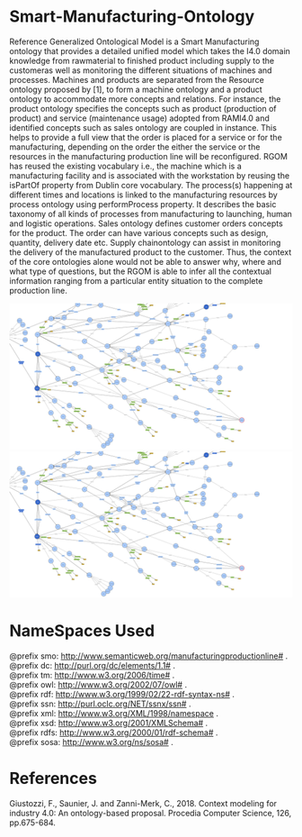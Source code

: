 # Smart-Manufacturing-Ontology

Reference Generalized Ontological Model is a Smart Manufacturing ontology that provides  a  detailed  unified model  which  takes  the  I4.0  domain  knowledge  from  rawmaterial to finished product including supply to the customeras  well  as  monitoring  the  different  situations  of  machines and  processes.  Machines  and  products  are  separated  from the  Resource  ontology proposed by [1],  to  form  a  machine  ontology and a product ontology to accommodate more concepts and relations.  For  instance,  the  product  ontology  specifies  the concepts such as product (production of product) and service (maintenance usage) adopted from RAMI4.0 and identified concepts such as sales ontology are coupled in instance. This helps to provide a full view that the order is placed for a service or for the manufacturing, depending on the order the either the service or the resources in the manufacturing production line  will  be  reconfigured.  RGOM  has  reused  the  existing vocabulary i.e., the machine which is a manufacturing facility and  is  associated  with  the  workstation  by  reusing  the isPartOf property from Dublin core vocabulary. The process(s) happening  at  different  times  and  locations  is  linked  to  the manufacturing resources by process ontology using performProcess property. It describes the basic taxonomy of all kinds of  processes  from  manufacturing  to  launching,  human  and logistic operations. Sales ontology defines customer orders concepts for the product. The order can have various concepts such  as  design,  quantity,  delivery  date  etc.  Supply  chainontology can assist in monitoring the delivery of the manufactured product to the customer. Thus, the context of the core ontologies alone would not be able to answer why, where and what  type  of  questions,  but  the  RGOM  is  able  to  infer  all the contextual information ranging from a particular entity situation  to  the  complete  production  line. 

![Alt text](https://github.com/MuhammadYahta/Smart-Manufacturing-Ontology/blob/main/SMO.owl.svg?sanitize=true)
<img src="https://github.com/MuhammadYahta/Smart-Manufacturing-Ontology/blob/main/SMO.owl.svg?sanitize=true">

# NameSpaces Used

@prefix smo: <http://www.semanticweb.org/manufacturingproductionline#> . \
@prefix dc: <http://purl.org/dc/elements/1.1#> . \
@prefix tm: <http://www.w3.org/2006/time#> . \
@prefix owl: <http://www.w3.org/2002/07/owl#> . \
@prefix rdf: <http://www.w3.org/1999/02/22-rdf-syntax-ns#> . \
@prefix ssn: <http://purl.oclc.org/NET/ssnx/ssn#> . \
@prefix xml: <http://www.w3.org/XML/1998/namespace> . \
@prefix xsd: <http://www.w3.org/2001/XMLSchema#> . \
@prefix rdfs: <http://www.w3.org/2000/01/rdf-schema#> . \
@prefix sosa: <http://www.w3.org/ns/sosa#> . 

# References
Giustozzi, F., Saunier, J. and Zanni-Merk, C., 2018. Context modeling for industry 4.0: An ontology-based proposal. Procedia Computer Science, 126, pp.675-684.
